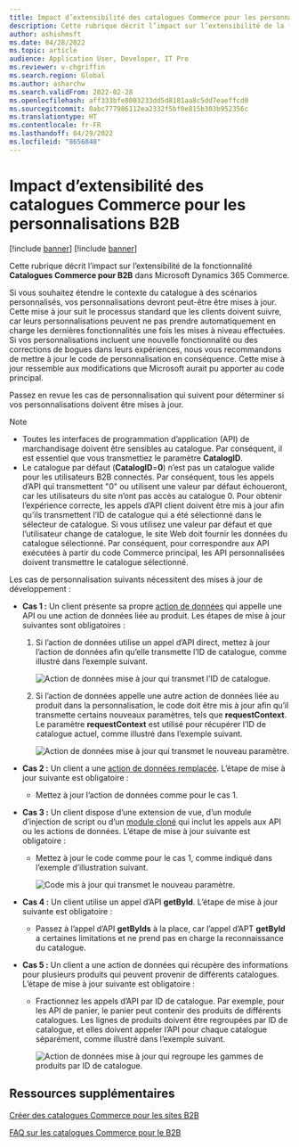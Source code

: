```yaml
---
title: Impact d’extensibilité des catalogues Commerce pour les personnalisations B2B
description: Cette rubrique décrit l’impact sur l’extensibilité de la fonctionnalité Catalogues Commerce pour B2B dans Microsoft Dynamics 365 Commerce.
author: ashishmsft
ms.date: 04/28/2022
ms.topic: article
audience: Application User, Developer, IT Pro
ms.reviewer: v-chgriffin
ms.search.region: Global
ms.author: asharchw
ms.search.validFrom: 2022-02-28
ms.openlocfilehash: aff333bfe8003233dd5d8181aa8c5dd7eaeffcd0
ms.sourcegitcommit: 0abc777986112ea2332f5bf0e815b303b952356c
ms.translationtype: HT
ms.contentlocale: fr-FR
ms.lasthandoff: 04/29/2022
ms.locfileid: "8656848"
---
```

# <a name="extensibility-impact-of-commerce-catalogs-for-b2b-customizations"></a>Impact d’extensibilité des catalogues Commerce pour les personnalisations B2B

[!include [banner](includes/banner.md)]
[!include [banner](includes/preview-banner.md)]

Cette rubrique décrit l’impact sur l’extensibilité de la fonctionnalité **Catalogues Commerce pour B2B** dans Microsoft Dynamics 365 Commerce.

Si vous souhaitez étendre le contexte du catalogue à des scénarios personnalisés, vos personnalisations devront peut-être être mises à jour. Cette mise à jour suit le processus standard que les clients doivent suivre, car leurs personnalisations peuvent ne pas prendre automatiquement en charge les dernières fonctionnalités une fois les mises à niveau effectuées. Si vos personnalisations incluent une nouvelle fonctionnalité ou des corrections de bogues dans leurs expériences, nous vous recommandons de mettre à jour le code de personnalisation en conséquence. Cette mise à jour ressemble aux modifications que Microsoft aurait pu apporter au code principal.

Passez en revue les cas de personnalisation qui suivent pour déterminer si vos personnalisations doivent être mises à jour.

> [!NOTE]
> - Toutes les interfaces de programmation d’application (API) de marchandisage doivent être sensibles au catalogue. Par conséquent, il est essentiel que vous transmettiez le paramètre **CatalogID**.
> - Le catalogue par défaut (**CatalogID**=**0**) n’est pas un catalogue valide pour les utilisateurs B2B connectés. Par conséquent, tous les appels d’API qui transmettent "0" ou utilisent une valeur par défaut échoueront, car les utilisateurs du site n’ont pas accès au catalogue 0. Pour obtenir l’expérience correcte, les appels d’API client doivent être mis à jour afin qu’ils transmettent l’ID de catalogue qui a été sélectionné dans le sélecteur de catalogue. Si vous utilisez une valeur par défaut et que l’utilisateur change de catalogue, le site Web doit fournir les données du catalogue sélectionné. Par conséquent, pour correspondre aux API exécutées à partir du code Commerce principal, les API personnalisées doivent transmettre le catalogue sélectionné.

Les cas de personnalisation suivants nécessitent des mises à jour de développement :

- **Cas 1 :** Un client présente sa propre [action de données](e-commerce-extensibility/data-actions.md) qui appelle une API ou une action de données liée au produit. Les étapes de mise à jour suivantes sont obligatoires :

    1. Si l’action de données utilise un appel d’API direct, mettez à jour l’action de données afin qu’elle transmette l’ID de catalogue, comme illustré dans l’exemple suivant.

        ![Action de données mise à jour qui transmet l’ID de catalogue.](./media/customization1_a.png)

    1. Si l’action de données appelle une autre action de données liée au produit dans la personnalisation, le code doit être mis à jour afin qu’il transmette certains nouveaux paramètres, tels que **requestContext**. Le paramètre **requestContext** est utilisé pour récupérer l’ID de catalogue actuel, comme illustré dans l’exemple suivant.

        ![Action de données mise à jour qui transmet le nouveau paramètre.](./media/customization1_b.png)

- **Cas 2 :** Un client a une [action de données remplacée](e-commerce-extensibility/data-action-overrides.md). L’étape de mise à jour suivante est obligatoire :

    - Mettez à jour l’action de données comme pour le cas 1.

- **Cas 3 :** Un client dispose d’une extension de vue, d’un module d’injection de script ou d’un [module cloné](e-commerce-extensibility/modules-overview.md#clone-a-module-library-module) qui inclut les appels aux API ou les actions de données. L’étape de mise à jour suivante est obligatoire :

    - Mettez à jour le code comme pour le cas 1, comme indiqué dans l’exemple d’illustration suivant.

       ![Code mis à jour qui transmet le nouveau paramètre.](./media/customization3.png)

- **Cas 4 :** Un client utilise un appel d’API **getById**. L’étape de mise à jour suivante est obligatoire :

    - Passez à l’appel d’API **getByIds** à la place, car l’appel d’APT **getById** a certaines limitations et ne prend pas en charge la reconnaissance du catalogue.

- **Cas 5 :** Un client a une action de données qui récupère des informations pour plusieurs produits qui peuvent provenir de différents catalogues. L’étape de mise à jour suivante est obligatoire :

    - Fractionnez les appels d’API par ID de catalogue. Par exemple, pour les API de panier, le panier peut contenir des produits de différents catalogues. Les lignes de produits doivent être regroupées par ID de catalogue, et elles doivent appeler l’API pour chaque catalogue séparément, comme illustré dans l’exemple suivant.

        ![Action de données mise à jour qui regroupe les gammes de produits par ID de catalogue.](./media/customization5.png)

## <a name="additional-resources"></a>Ressources supplémentaires

[Créer des catalogues Commerce pour les sites B2B](catalogs-b2b-sites.md)

[FAQ sur les catalogues Commerce pour le B2B](catalogs-b2b-sites-FAQ.md)
